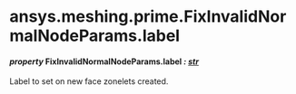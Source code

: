 # ansys.meshing.prime.FixInvalidNormalNodeParams.label

<a id="ansys.meshing.prime.FixInvalidNormalNodeParams.label"></a>

#### *property* FixInvalidNormalNodeParams.label *: [str](https://docs.python.org/3.11/library/stdtypes.html#str)*

Label to set on new face zonelets created.

<!-- !! processed by numpydoc !! -->
